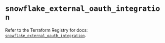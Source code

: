 # `snowflake_external_oauth_integration`

Refer to the Terraform Registry for docs: [`snowflake_external_oauth_integration`](https://registry.terraform.io/providers/snowflake-labs/snowflake/1.0.5/docs/resources/external_oauth_integration).
